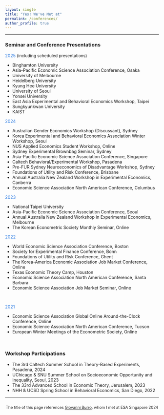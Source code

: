 ```yaml
---
layout: single
title: "Yes! We've Met at"
permalink: /conferences/
author_profile: true
---
```


---
<!-- 
### Seminar and Conference Presentations

<span style="color:#2a7ae2">2025*</span> Binghamton University; Asia-Pacific Economic Science Association Conference, Osaka; University of Melbourne; Heidelberg University; Kyung Hee University; University of Seoul; Yonsei University; East Asia Experimental and Behavioral Economics Workshop, Taipei; Sungkyunkwan University; KAIST <br>
<span style="font-size: 0.85rem;">*including scheduled presentations</span>

<span style="color:#2a7ae2">2024</span> Australian Gender Economics Workshop (Discussant), Sydney; Korea Experimental and Behavioral Economics Association Winter Workshop, Seoul; NUS Applied Economics Student Workshop, Online; Sydney Experimental Brownbag Seminar, Sydney; Asia-Pacific Economic Science Association Conference, Singapore; Caltech Behavioral/Experimental Workshop, Pasadena; Pre-FUR Sydney Neuroeconomics of Disadvantage Workshop, Sydney; Foundations of Utility and Risk Conference, Brisbane; Annual Australia New Zealand Workshop in Experimental Economics, Canberra; Economic Science Association North American Conference, Columbus

<span style="color:#2a7ae2">2023</span> National Taipei University; Asia-Pacific Economic Science Association Conference, Seoul; Annual Australia New Zealand Workshop in Experimental Economics, Melbourne; The Korean Econometric Society Monthly Seminar, Online

<span style="color:#2a7ae2">2022</span> World Economic Science Association Conference, Boston; Society for Experimental Finance Conference, Bonn; Foundations of Utility and Risk Conference, Ghent; The Korea-America Economic Association Job Market Conference, Online; Texas Economic Theory Camp, Houston; Economic Science Association North American Conference, Santa Barbara; Economic Science Association Job Market Seminar, Online 

<span style="color:#2a7ae2">2021</span> Economic Science Association Global Online Around-the-Clock Conference, Online; Economic Science Association North American Conference, Tucson; European Winter Meetings of the Econometric Society, Online. 
<br>
-->

### Seminar and Conference Presentations

<span style="color:#2a7ae2">2025</span> <span style="font-size: 0.85rem;">(including scheduled presentations)</span>
- Binghamton University  
- Asia-Pacific Economic Science Association Conference, Osaka  
- University of Melbourne  
- Heidelberg University  
- Kyung Hee University  
- University of Seoul  
- Yonsei University  
- East Asia Experimental and Behavioral Economics Workshop, Taipei  
- Sungkyunkwan University  
- KAIST  

<span style="color:#2a7ae2">2024</span>  
- Australian Gender Economics Workshop (Discussant), Sydney  
- Korea Experimental and Behavioral Economics Association Winter Workshop, Seoul  
- NUS Applied Economics Student Workshop, Online  
- Sydney Experimental Brownbag Seminar, Sydney  
- Asia-Pacific Economic Science Association Conference, Singapore  
- Caltech Behavioral/Experimental Workshop, Pasadena  
- Pre-FUR Sydney Neuroeconomics of Disadvantage Workshop, Sydney  
- Foundations of Utility and Risk Conference, Brisbane  
- Annual Australia New Zealand Workshop in Experimental Economics, Canberra  
- Economic Science Association North American Conference, Columbus  

<span style="color:#2a7ae2">2023</span>  
- National Taipei University  
- Asia-Pacific Economic Science Association Conference, Seoul  
- Annual Australia New Zealand Workshop in Experimental Economics, Melbourne  
- The Korean Econometric Society Monthly Seminar, Online  

<span style="color:#2a7ae2">2022</span>  
- World Economic Science Association Conference, Boston  
- Society for Experimental Finance Conference, Bonn  
- Foundations of Utility and Risk Conference, Ghent  
- The Korea-America Economic Association Job Market Conference, Online  
- Texas Economic Theory Camp, Houston  
- Economic Science Association North American Conference, Santa Barbara  
- Economic Science Association Job Market Seminar, Online  

<br>

<span style="color:#2a7ae2">2021</span>  
- Economic Science Association Global Online Around-the-Clock Conference, Online  
- Economic Science Association North American Conference, Tucson  
- European Winter Meetings of the Econometric Society, Online  

<br>





### Workshop Participations

- The 3rd Caltech Summer School in Theory-Based Experiments, Pasadena, 2024
- UChicago & SNU Summer School on Socioeconomic Opportunity and Inequality, Seoul, 2023  
- The 33rd Advanced School in Economic Theory, Jerusalem, 2023  
- NHH & UCSD Spring School in Behavioral Economics, San Diego, 2022  

---

<div style="text-align: center; font-size: 90%; margin-top: 2em;">
The title of this page references <a href="https://sites.google.com/view/giovanniburro/have-we-met" target="_blank">Giovanni Burro</a>, whom I met at ESA Singapore 2024
</div>
